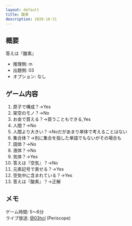 ```yaml
---
layout: default
title: 酸素
description: 2020-10-31
---
```


## 概要

答えは『酸素』

- 推理側: m
- 出題側: 03
- オプション: なし

## ゲーム内容

1. 原子で構成？→Yes
2. 架空のモノ？→No
3. お金で買える？→買うこともできる,Yes
4. 人間？→No
5. 人間より大きい？→Noだがあまり単体で考えることはない
6. 集合体？→別に集合を指した単語でもないがその場合も
7. 固体？→No
8. 液体？→No
9. 気体？→Yes
10. 答えは『空気』？→No
11. 元素記号で表せる？→Yes
12. 空気中に含まれている？→Yes
13. 答えは『酸素』？→正解

## メモ

ゲーム時間: 5～6分  
ライブ放送: [@03hcl](https://www.periscope.tv/03hcl/1rmxPYyVMWLKN) (Periscope)

